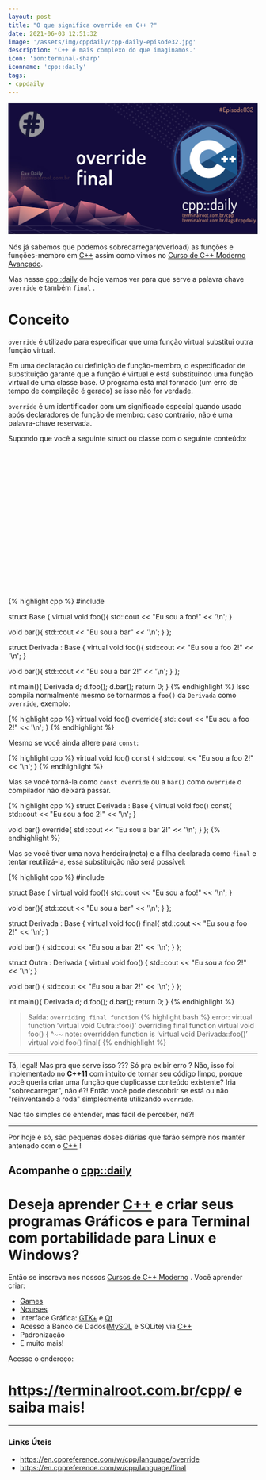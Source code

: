```yaml
---
layout: post
title: "O que significa override em C++ ?"
date: 2021-06-03 12:51:32
image: '/assets/img/cppdaily/cpp-daily-episode32.jpg'
description: 'C++ é mais complexo do que imaginamos.'
icon: 'ion:terminal-sharp'
iconname: 'cpp::daily'
tags:
- cppdaily
---
```


![O que significa override em C++ ?](/assets/img/cppdaily/cpp-daily-episode32.jpg)

Nós já sabemos que podemos sobrecarregar(overload) as funções e funções-membro em [C++](https://terminalroot.com.br/cpp) assim como vimos no [Curso de C++ Moderno Avançado](https://terminalroot.com.br/cpp).

Mas nesse [cpp::daily](https://terminalroot.com.br/tags#cppdaily) de hoje vamos ver para que serve a palavra chave `override` e também `final` .

# Conceito
`override` é utilizado para especificar que uma função virtual substitui outra função virtual.

Em uma declaração ou definição de função-membro, o especificador de substituição garante que a função é virtual e está substituindo uma função virtual de uma classe base. O programa está mal formado (um erro de tempo de compilação é gerado) se isso não for verdade.

`override` é um identificador com um significado especial quando usado após declaradores de função de membro: caso contrário, não é uma palavra-chave reservada.

Supondo que você a seguinte struct ou classe com o seguinte conteúdo:

<!-- QUADRADO -->
<script async src="//pagead2.googlesyndication.com/pagead/js/adsbygoogle.js"></script>
<ins class="adsbygoogle"
style="display:inline-block;width:336px;height:280px"
data-ad-client="ca-pub-2838251107855362"
data-ad-slot="5351066970"></ins>
<script>
(adsbygoogle = window.adsbygoogle || []).push({});
</script>

{% highlight cpp %}
#include <iostream>

struct Base {
  virtual void foo(){
    std::cout << "Eu sou a foo!" << '\n';
  }

  void bar(){
    std::cout << "Eu sou a bar" << '\n';
  }
};

struct Derivada : Base {
  virtual void foo(){
    std::cout << "Eu sou a foo 2!" << '\n';
  }

  void bar(){
    std::cout << "Eu sou a bar 2!" << '\n';
  }
};

int main(){
  Derivada d;
  d.foo();
  d.bar();
  return 0;
}
{% endhighlight %}
Isso compila normalmente mesmo se tornarmos a `foo()` da `Derivada` como `override`, exemplo:

{% highlight cpp %}
virtual void foo() override{
  std::cout << "Eu sou a foo 2!" << '\n';
}
{% endhighlight %}

Mesmo se você ainda altere para `const`:

{% highlight cpp %}
virtual void foo() const {
  std::cout << "Eu sou a foo 2!" << '\n';
}
{% endhighlight %}


Mas se você torná-la como `const override` ou a `bar()` como `override` o compilador não deixará passar.

{% highlight cpp %}
struct Derivada : Base {
  virtual void foo() const{
    std::cout << "Eu sou a foo 2!" << '\n';
  }

  void bar() override{
    std::cout << "Eu sou a bar 2!" << '\n';
  }
};
{% endhighlight %}

Mas se você tiver uma nova herdeira(neta) e a filha declarada como `final` e tentar reutilizá-la, essa substituição não será possível:

{% highlight cpp %}
#include <iostream>

struct Base {
  virtual void foo(){
    std::cout << "Eu sou a foo!" << '\n';
  }

  void bar(){
    std::cout << "Eu sou a bar" << '\n';
  }
};

struct Derivada : Base {
  virtual void foo() final{
    std::cout << "Eu sou a foo 2!" << '\n';
  }

  void bar() {
    std::cout << "Eu sou a bar 2!" << '\n';
  }
};

struct Outra : Derivada {
  virtual void foo() {
    std::cout << "Eu sou a foo 2!" << '\n';
  }

  void bar() {
    std::cout << "Eu sou a bar 2!" << '\n';
  }
};

int main(){
  Derivada d;
  d.foo();
  d.bar();
  return 0;
}
{% endhighlight %}
> Saída: `overriding final function`
{% highlight bash %}
error: virtual function ‘virtual void Outra::foo()’ overriding final function
virtual void foo() {
             ^~~
note: overridden function is ‘virtual void Derivada::foo()’
virtual void foo() final{
{% endhighlight %}

<!-- RETANGULO LARGO 2 -->
<script async src="//pagead2.googlesyndication.com/pagead/js/adsbygoogle.js"></script>
<ins class="adsbygoogle"
style="display:block; text-align:center;"
data-ad-layout="in-article"
data-ad-format="fluid"
data-ad-client="ca-pub-2838251107855362"
data-ad-slot="8549252987"></ins>
<script>
(adsbygoogle = window.adsbygoogle || []).push({});
</script>

---

Tá, legal! Mas pra que serve isso ??? Só pra exibir erro ? Não, isso foi implementado no **C++11** com intuito de tornar seu código limpo, porque você queria criar uma função que duplicasse conteúdo existente? Iria "sobrecarregar", não é?! Então você pode descobrir se está ou não "reinventando a roda" simplesmente utilizando `override`.

Não tão simples de entender, mas fácil de perceber, né?!

---

Por hoje é só, são pequenas doses diárias que farão sempre nos manter antenado com o [C++](https://terminalroot.com.br/cpp/) !

## Acompanhe o [cpp::daily](https://terminalroot.com.br/tags#cppdaily)

# Deseja aprender [C++](https://terminalroot.com.br/cpp/) e criar seus programas Gráficos e para Terminal com portabilidade para Linux e Windows?
Então se inscreva nos nossos [Cursos de C++ Moderno](https://terminalroot.com.br/cpp/) . Você aprender criar:
- [Games](https://terminalroot.com.br/tags#games)
- [Ncurses](https://terminalroot.com.br/2021/02/crie-programas-graficos-no-terminal-com-cpp-e-ncurses.html)
- Interface Gráfica: [GTK+](https://terminalroot.com.br/2020/08/anjuta-o-melhor-ide-para-c-com-gtkmm.html) e [Qt](https://terminalroot.com.br/2021/02/gerencie-suas-contas-financeiras-pessoais-com-terminal-finances.html)
- Acesso à Banco de Dados([MySQL](https://terminalroot.com.br/mysql/) e SQLite) via [C++](https://terminalroot.com.br/cpp/)
- Padronização
- E muito mais!

Acesse o endereço:
# <https://terminalroot.com.br/cpp/> e saiba mais!

---

### Links Úteis
+ <https://en.cppreference.com/w/cpp/language/override>
+ <https://en.cppreference.com/w/cpp/language/final>


